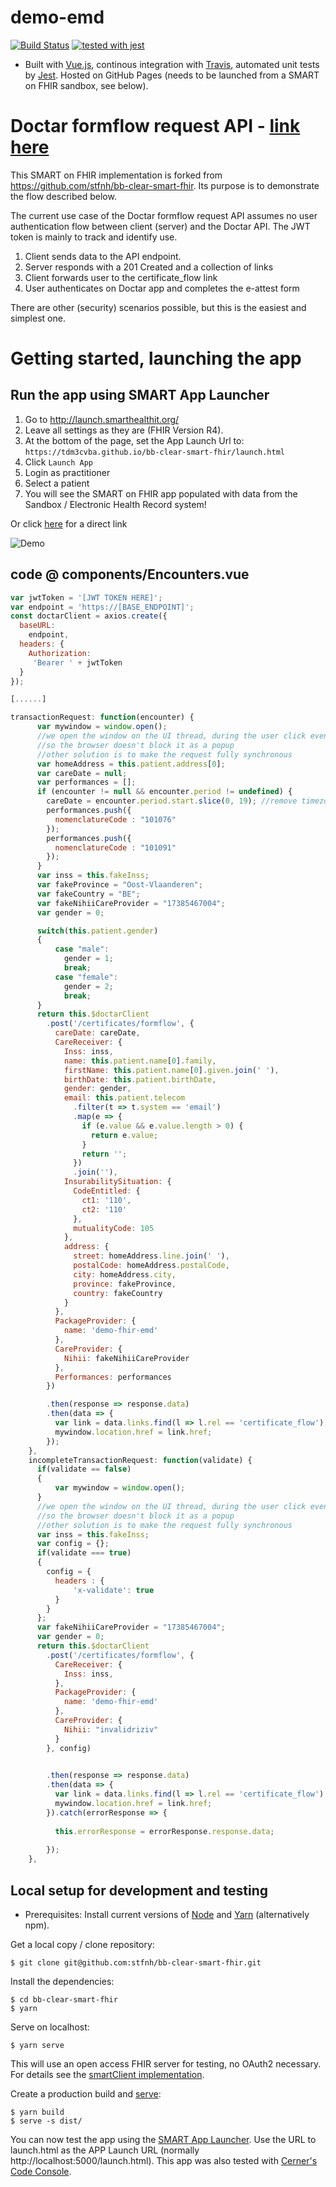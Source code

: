 # demo-emd
[![Build Status](https://travis-ci.com/Tieno/bb-clear-smart-fhir.svg?branch=master)](https://travis-ci.com/TDM3cvba/bb-clear-smart-fhir) [![tested with jest](https://img.shields.io/badge/tested_with-jest-99424f.svg)](https://github.com/facebook/jest)

- Built with [Vue.js](https://vuejs.org/), continous integration with [Travis](https://travis-ci.org/stfnh/bb-clear-smart-fhir), automated unit tests by [Jest](https://jestjs.io/). Hosted on GitHub Pages (needs to be launched from a SMART on FHIR sandbox, see below).

# Doctar formflow request API - [link here](https://qua-doctarwebtool.azurewebsites.net/Mederi/Doctar.Api/swagger/index.html?urls.primaryName=Public%2FV1)
This SMART on FHIR implementation is forked from https://github.com/stfnh/bb-clear-smart-fhir. Its purpose is to demonstrate the flow described below.

The current use case of the Doctar formflow request API assumes no user authentication flow between client (server) and the Doctar API. The JWT token is mainly to track and identify use.

1. Client sends data to the API endpoint. 
2. Server responds with a 201 Created and a collection of links
3. Client forwards user to the certificate_flow link
4. User authenticates on Doctar app and completes the e-attest form

There are other (security) scenarios possible, but this is the easiest and simplest one.

# Getting started, launching the app

## Run the app using SMART App Launcher

1. Go to http://launch.smarthealthit.org/
2. Leave all settings as they are (FHIR Version R4).
3. At the bottom of the page, set the App Launch Url to: `https://tdm3cvba.github.io/bb-clear-smart-fhir/launch.html`
4. Click `Launch App`
5. Login as practitioner
6. Select a patient
7. You will see the SMART on FHIR app populated with data from the Sandbox / Electronic Health Record system!

Or click [here](http://launch.smarthealthit.org/ehr.html?app=https%3A%2F%2Ftdm3cvba.github.io%2Fbb-clear-smart-fhir%2Flaunch.html%3Flaunch%3DeyJhIjoiMSIsImYiOiIxIn0%26iss%3Dhttps%253A%252F%252Flaunch.smarthealthit.org%252Fv%252Fr4%252Ffhir&user=) for a direct link

![Demo](./bb-clear-smart-fhir-demo.gif)

## code @ components/Encounters.vue

```javascript
var jwtToken = '[JWT TOKEN HERE]';
var endpoint = 'https://[BASE_ENDPOINT]';
const doctarClient = axios.create({
  baseURL:
    endpoint,
  headers: {
    Authorization:
     'Bearer ' + jwtToken
  }
});

[......]

transactionRequest: function(encounter) {
      var mywindow = window.open(); 
      //we open the window on the UI thread, during the user click event, 
      //so the browser doesn't block it as a popup
      //other solution is to make the request fully synchronous     
      var homeAddress = this.patient.address[0];
      var careDate = null;
      var performances = [];
      if (encounter != null && encounter.period != undefined) {
        careDate = encounter.period.start.slice(0, 19); //remove timezone
        performances.push({
          nomenclatureCode : "101076"
        });
        performances.push({
          nomenclatureCode : "101091"
        });
      }
      var inss = this.fakeInss;
      var fakeProvince = "Oost-Vlaanderen";
      var fakeCountry = "BE";
      var fakeNihiiCareProvider = "17385467004";
      var gender = 0;

      switch(this.patient.gender)
      {
          case "male":
            gender = 1;
            break;
          case "female":
            gender = 2;
            break;
      }
      return this.$doctarClient
        .post('/certificates/formflow', {
          careDate: careDate,
          CareReceiver: {
            Inss: inss,
            name: this.patient.name[0].family,
            firstName: this.patient.name[0].given.join(' '),
            birthDate: this.patient.birthDate,
            gender: gender,
            email: this.patient.telecom
              .filter(t => t.system == 'email')
              .map(e => {
                if (e.value && e.value.length > 0) {
                  return e.value;
                }
                return '';
              })
              .join(''),
            InsurabilitySituation: {
              CodeEntitled: {
                ct1: '110',
                ct2: '110'
              },
              mutualityCode: 105
            },
            address: {
              street: homeAddress.line.join(' '),
              postalCode: homeAddress.postalCode,
              city: homeAddress.city,
              province: fakeProvince,
              country: fakeCountry
            }
          },
          PackageProvider: {
            name: 'demo-fhir-emd'
          },
          CareProvider: {
            Nihii: fakeNihiiCareProvider
          },
          Performances: performances
        })

        .then(response => response.data)
        .then(data => {
          var link = data.links.find(l => l.rel == 'certificate_flow');
          mywindow.location.href = link.href;
        });
    },
    incompleteTransactionRequest: function(validate) {
      if(validate == false)
      {
          var mywindow = window.open(); 
      }      
      //we open the window on the UI thread, during the user click event, 
      //so the browser doesn't block it as a popup
      //other solution is to make the request fully synchronous     
      var inss = this.fakeInss;
      var config = {};
      if(validate === true)
      {
        config = {
          headers : {
              'x-validate': true
          }          
        }
      };
      var fakeNihiiCareProvider = "17385467004";
      var gender = 0;
      return this.$doctarClient
        .post('/certificates/formflow', {
          CareReceiver: {
            Inss: inss,
          },
          PackageProvider: {
            name: 'demo-fhir-emd'
          },
          CareProvider: {
            Nihii: "invalidriziv"
          }
        }, config)

        
        .then(response => response.data)
        .then(data => {
          var link = data.links.find(l => l.rel == 'certificate_flow');
          mywindow.location.href = link.href;
        }).catch(errorResponse => {
          
          this.errorResponse = errorResponse.response.data;
          
        });
    },
```

## Local setup for development and testing

- Prerequisites: Install current versions of [Node](https://nodejs.org/en) and [Yarn](https://yarnpkg.com/lang/en/) (alternatively npm).

Get a local copy / clone repository:

```
$ git clone git@github.com:stfnh/bb-clear-smart-fhir.git
```

Install the dependencies:

```
$ cd bb-clear-smart-fhir
$ yarn
```

Serve on localhost:

```
$ yarn serve
```

This will use an open access FHIR server for testing, no OAuth2 necessary. For details see the [smartClient implementation](./src/smartClient.js).

Create a production build and [serve](https://github.com/zeit/serve#readme):

```
$ yarn build
$ serve -s dist/
```

You can now test the app using the [SMART App Launcher](http://launch.smarthealthit.org/). Use the URL to launch.html as the APP Launch URL (normally http://localhost:5000/launch.html). This app was also tested with [Cerner's Code Console](https://code.cerner.com/developer/smart-on-fhir/apps).
